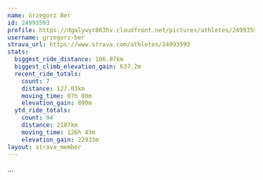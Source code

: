 ```yaml
---
name: Grzegorz Ber
id: 24993593
profile: https://dgalywyr863hv.cloudfront.net/pictures/athletes/24993593/7453165/11/large.jpg
username: grzegorz-ber
strava_url: https://www.strava.com/athletes/24993593
stats:
  biggest_ride_distance: 106.87km
  biggest_climb_elevation_gain: 637.2m
  recent_ride_totals:
    count: 7
    distance: 127.03km
    moving_time: 07h 00m
    elevation_gain: 890m
  ytd_ride_totals:
    count: 94
    distance: 2187km
    moving_time: 126h 43m
    elevation_gain: 22933m
layout: strava_member
--- 
```

...
